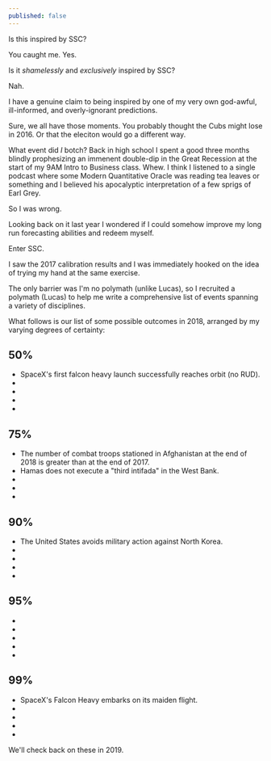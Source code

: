 ```yaml
---
published: false
---
```


Is this inspired by SSC?

You caught me. Yes.

Is it _shamelessly_ and _exclusively_ inspired by SSC?

Nah.

I have a genuine claim to being inspired by one of my very own god-awful, ill-informed, and overly-ignorant predictions.

Sure, we all have those moments. You probably thought the Cubs might lose in 2016. Or that the eleciton would go a different way.

What event did _I_ botch? Back in high school I spent a good three months blindly prophesizing an immenent double-dip in the Great Recession at the start of my 9AM Intro to Business class. Whew. I think I listened to a single podcast where some Modern Quantitative Oracle was reading tea leaves or something and I believed his apocalyptic interpretation of a few sprigs of Earl Grey.

So I was wrong.

Looking back on it last year I wondered if I could somehow improve my long run forecasting abilities and redeem myself. 

Enter SSC.

I saw the 2017 calibration results and I was immediately hooked on the idea of trying my hand at the same exercise.

The only barrier was I'm no polymath (unlike Lucas), so I recruited a polymath (Lucas) to help me write a comprehensive list of events spanning a variety of disciplines.

What follows is our list of some possible outcomes in 2018, arranged by my varying degrees of certainty:

## 50%
- SpaceX's first falcon heavy launch successfully reaches orbit (no RUD).
-
-
-
-

## 75%
- The number of combat troops stationed in Afghanistan at the end of 2018 is greater than at the end of 2017.
- Hamas does not execute a "third intifada" in the West Bank.
- 
-
-

## 90%
- The United States avoids military action against North Korea.
- 
-
-
-

## 95%
-
-
-
-
-

## 99%
- SpaceX's Falcon Heavy embarks on its maiden flight.
-
-
-
-

We'll check back on these in 2019.
